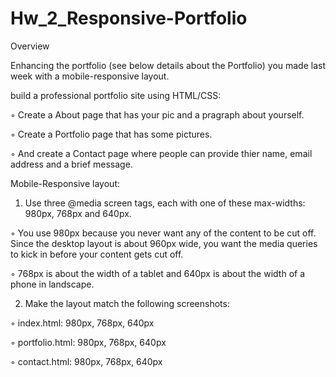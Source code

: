 # Hw_2_Responsive-Portfolio

Overview

Enhancing the portfolio (see below details about the Portfolio) you made last week with a mobile-responsive layout.

build a professional portfolio site using HTML/CSS:

◦ Create a About page that has your pic and a pragraph about yourself.

◦ Create a Portfolio page that has some pictures.

◦ And create a Contact page where people can provide thier name, email address and a brief message.


Mobile-Responsive layout:


1. Use three @media screen tags, each with one of these max-widths: 980px, 768px and 640px.

◦ You use 980px because you never want any of the content to be cut off. Since the desktop layout is about 960px wide, you want the media queries to kick in before your content gets cut off.

◦ 768px is about the width of a tablet and 640px is about the width of a phone in landscape.


2. Make the layout match the following screenshots:

◦ index.html: 980px, 768px, 640px

◦ portfolio.html: 980px, 768px, 640px

◦ contact.html: 980px, 768px, 640px



